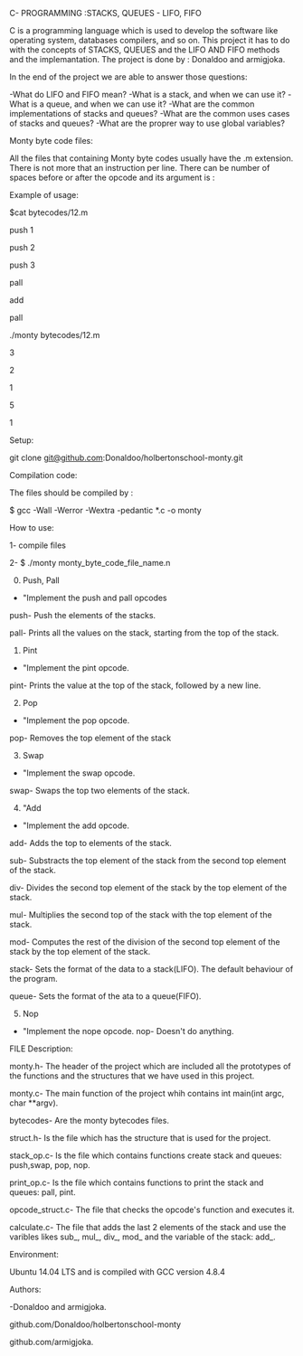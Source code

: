  C- PROGRAMMING :STACKS, QUEUES - LIFO, FIFO

C is a programming language which is used to develop the software like operating system, databases compilers, and so on.
This project it has to do with the concepts of STACKS, QUEUES and the LIFO AND FIFO methods and the implemantation. The project is done by : Donaldoo and armigjoka.


In the end of the project we are able to answer those questions:

-What do LIFO and FIFO mean?
-What is a stack, and when we can use it?
-What is a queue, and when we can use it?
-What are the common implementations of stacks and queues?
-What are the common uses cases of stacks and queues?
-What are the proprer way to use global variables?


Monty byte code files:

All the files that containing Monty byte codes usually have the .m extension. There is not more that an instruction per line. There can be number of spaces before or after the opcode and its argument is :

Example of usage:

$cat bytecodes/12.m

push 1

push 2

push 3

pall

add

pall

./monty bytecodes/12.m

3

2

1

5

1


Setup:

git clone git@github.com:Donaldoo/holbertonschool-monty.git

Compilation code:

The files should be compiled by :

$ gcc -Wall -Werror -Wextra -pedantic *.c -o monty

How to use:

1- compile files

2- $ ./monty monty_byte_code_file_name.n


0. Push, Pall
- "Implement the push and pall opcodes

push- Push the elements of the stacks.

pall- Prints all the values on the stack, starting from the top of the stack.

1. Pint
- "Implement the pint opcode.

pint- Prints the value at the top of the stack, followed by a new line.

2. Pop
- "Implement the pop  opcode.

pop- Removes the top element of the stack

3. Swap
- "Implement the swap opcode.

swap- Swaps the top two elements of the stack.

4. "Add
- "Implement the add opcode.

add- Adds the top to elements of the stack.

sub- Substracts the top element of the stack from the second top element of the stack.

div- Divides the second top element of the stack by the top element of the stack.

mul- Multiplies the second top of the stack with the top element of the stack.

mod- Computes the rest of the division of the second top element of the stack by the top element of the stack.

stack- Sets the format of the data to a stack(LIFO). The default behaviour of the program.

queue- Sets the format of the ata to a queue(FIFO). 

5. Nop
- "Implement the nope opcode.
nop- Doesn't do anything.

FILE Description:

monty.h- The header of the project which are included all the prototypes of the functions and the structures that we have used in this project.

monty.c- The main function of the project whih contains int main(int argc, char **argv).

bytecodes- Are the monty bytecodes files.

struct.h- Is the file which has the structure that is used for the project.

stack_op.c- Is the file which contains functions create stack and queues: push,swap, pop, nop.

print_op.c- Is the file which contains functions to print the stack and queues: pall, pint.

opcode_struct.c- The file that checks the opcode's function and executes it.

calculate.c- The file that adds the last 2 elements of the stack and use the varibles likes sub_, mul_, div_, mod_ and the variable of the stack: add_.


Environment:

Ubuntu 14.04 LTS and is compiled with GCC version 4.8.4


Authors:
 
-Donaldoo and armigjoka.

github.com/Donaldoo/holbertonschool-monty

github.com/armigjoka.
